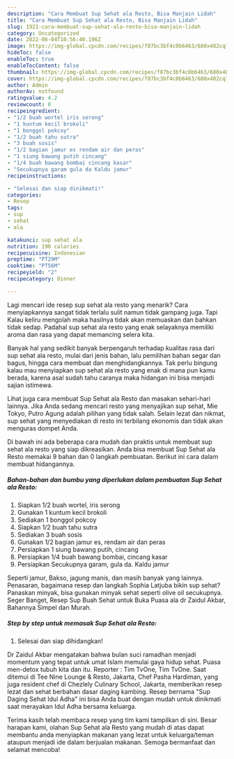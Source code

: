 ```yaml
---
description: "Cara Membuat Sup Sehat ala Resto, Bisa Manjain Lidah"
title: "Cara Membuat Sup Sehat ala Resto, Bisa Manjain Lidah"
slug: 1921-cara-membuat-sup-sehat-ala-resto-bisa-manjain-lidah
category: Uncategorized
date: 2022-06-04T10:56:40.196Z
image: https://img-global.cpcdn.com/recipes/f87bc3bf4c0b6463/680x482cq70/sup-sehat-ala-resto-foto-resep-utama.jpg
hideToc: false
enableToc: true
enableTocContent: false
thumbnail: https://img-global.cpcdn.com/recipes/f87bc3bf4c0b6463/680x482cq70/sup-sehat-ala-resto-foto-resep-utama.jpg
cover: https://img-global.cpcdn.com/recipes/f87bc3bf4c0b6463/680x482cq70/sup-sehat-ala-resto-foto-resep-utama.jpg
author: Admin
authorAv: notfound
ratingvalue: 4.2
reviewcount: 8
recipeingredient:
- "1/2 buah wortel iris serong"
- "1 kuntum kecil brokoli"
- "1 bonggol pokcoy"
- "1/2 buah tahu sutra"
- "3 buah sosis"
- "1/2 bagian jamur es rendam air dan peras"
- "1 siung bawang putih cincang"
- "1/4 buah bawang bombai cincang kasar"
- "Secukupnya garam gula da Kaldu jamur"
recipeinstructions:

- "Selesai dan siap dinikmati!"
categories:
- Resep
tags:
- sup
- sehat
- ala

katakunci: sup sehat ala 
nutrition: 190 calories
recipecuisine: Indonesian
preptime: "PT29M"
cooktime: "PT56M"
recipeyield: "2"
recipecategory: Dinner

---
```



Lagi mencari ide resep sup sehat ala resto yang menarik? Cara menyiapkannya sangat tidak terlalu sulit namun tidak gampang juga. Tapi Kalau keliru mengolah maka hasilnya tidak akan memuaskan dan bahkan tidak sedap. Padahal sup sehat ala resto yang enak selayaknya memiliki aroma dan rasa yang dapat memancing selera kita.


Banyak hal yang sedikit banyak berpengaruh terhadap kualitas rasa dari sup sehat ala resto, mulai dari jenis bahan, lalu pemilihan bahan segar dan bagus, hingga cara membuat dan menghidangkannya. Tak perlu bingung kalau mau menyiapkan sup sehat ala resto yang enak di mana pun kamu berada, karena asal sudah tahu caranya maka hidangan ini bisa menjadi sajian istimewa.

Lihat juga cara membuat Sup Sehat ala Resto dan masakan sehari-hari lainnya. Jika Anda sedang mencari resto yang menyajikan sup sehat, Mie Tokyo, Putro Agung adalah pilihan yang tidak salah. Selain lezat dan nikmat, sup sehat yang menyediakan di resto ini terbilang ekonomis dan tidak akan menguras dompet Anda.


Di bawah ini ada beberapa cara mudah dan praktis untuk membuat sup sehat ala resto yang siap dikreasikan. Anda bisa membuat Sup Sehat ala Resto memakai 9 bahan dan 0 langkah pembuatan. Berikut ini cara dalam membuat hidangannya.

<!--inarticleads1-->

##### Bahan-bahan dan bumbu yang diperlukan dalam pembuatan Sup Sehat ala Resto:

1. Siapkan 1/2 buah wortel, iris serong
1. Gunakan 1 kuntum kecil brokoli
1. Sediakan 1 bonggol pokcoy
1. Siapkan 1/2 buah tahu sutra
1. Sediakan 3 buah sosis
1. Gunakan 1/2 bagian jamur es, rendam air dan peras
1. Persiapkan 1 siung bawang putih, cincang
1. Persiapkan 1/4 buah bawang bombai, cincang kasar
1. Persiapkan Secukupnya garam, gula da. Kaldu jamur


Seperti jamur, Bakso, jagung manis, dan masih banyak yang lainnya. Penasaran, bagaimana resep dan langkah Sophia Latjuba bikin sup sehat? Panaskan minyak, bisa gunakan minyak sehat seperti olive oil secukupnya. Seger Banget, Resep Sup Buah Sehat untuk Buka Puasa ala dr Zaidul Akbar, Bahannya Simpel dan Murah. 

<!--inarticleads2-->

##### Step by step untuk memasak Sup Sehat ala Resto:


1. Selesai dan siap dihidangkan!

Dr Zaidul Akbar mengatakan bahwa bulan suci ramadhan menjadi momentum yang tepat untuk umat Islam memulai gaya hidup sehat. Puasa men-detox tubuh kita dan itu. Reporter : Tim TvOne, Tim TvOne. Saat ditemui di Tee Nine Lounge &amp; Resto, Jakarta, Chef Pasha Hardiman, yang juga resident chef di Chezlely Culinary School, Jakarta, memberikan resep lezat dan sehat berbahan dasar daging kambing. Resep bernama &#34;Sup Daging Sehat Idul Adha&#34; ini bisa Anda buat dengan mudah untuk dinikmati saat merayakan Idul Adha bersama keluarga. 

Terima kasih telah membaca resep yang tim kami tampilkan di sini. Besar harapan kami, olahan Sup Sehat ala Resto yang mudah di atas dapat membantu anda menyiapkan makanan yang lezat untuk keluarga/teman ataupun menjadi ide dalam berjualan makanan. Semoga bermanfaat dan selamat mencoba!
